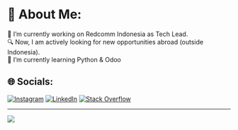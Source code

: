 # 💫 About Me:
🔭 I’m currently working on Redcomm Indonesia as Tech Lead.<br>🔍 Now, I am actively looking for new opportunities abroad (outside Indonesia).<br>🌱 I’m currently learning Python & Odoo


## 🌐 Socials:
[![Instagram](https://img.shields.io/badge/Instagram-%23E4405F.svg?logo=Instagram&logoColor=white)](https://instagram.com/haykaalr) [![LinkedIn](https://img.shields.io/badge/LinkedIn-%230077B5.svg?logo=linkedin&logoColor=white)](https://linkedin.com/in/haykaal) [![Stack Overflow](https://img.shields.io/badge/-Stackoverflow-FE7A16?logo=stack-overflow&logoColor=white)](https://stackoverflow.com/users/13967584) 

---
[![](https://visitcount.itsvg.in/api?id=tyghaykal&icon=0&color=0)](https://visitcount.itsvg.in)

<!-- Proudly created with GPRM ( https://gprm.itsvg.in ) -->
